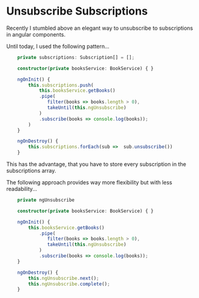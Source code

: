 # Unsubscribe Subscriptions

Recently I stumbled above an elegant way to unsubscribe to subscriptions in angular components.

Until today, I used the following pattern...

```ts
    private subscriptions: Subscription[] = [];

    constructor(private booksService: BookService) { }

    ngOnInit() {
        this.subscriptions.push(
            this.booksService.getBooks()
            .pipe(
               filter(books => books.length > 0),
               takeUntil(this.ngUnsubscribe)
            )
            .subscribe(books => console.log(books));
        )
    }

    ngOnDestroy() {
        this.subscriptions.forEach(sub =>  sub.unsubscribe())
    }
```

This has the advantage, that you have to store every subscription in the subscriptions array.

The following approach provides way more flexibility but with less readability...

```ts
    private ngUnsubscribe

    constructor(private booksService: BookService) { }

    ngOnInit() {
        this.booksService.getBooks()
            .pipe(
               filter(books => books.length > 0),
               takeUntil(this.ngUnsubscribe)
            )
            .subscribe(books => console.log(books));
    }

    ngOnDestroy() {
        this.ngUnsubscribe.next();
        this.ngUnsubscribe.complete();
    }
```
